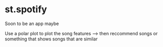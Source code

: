 # st.spotify
Soon to be an app maybe 

Use a polar plot to plot the song features --> then reccommend songs or something that shows songs that are similar
